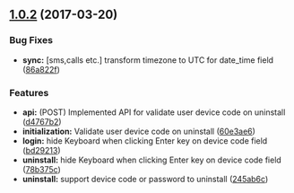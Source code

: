<a name="1.0.2"></a>
## [1.0.2](https://github.com/SimplyBridal/kidguard-android-device-app/compare/1.0.1...v1.0.2) (2017-03-20)


### Bug Fixes

* **sync:** [sms,calls etc.] transform timezone to UTC for date_time field ([86a822f](https://github.com/SimplyBridal/kidguard-android-device-app/commit/86a822f))


### Features

* **api:** (POST) Implemented API for validate user device code on uninstall ([d4767b2](https://github.com/SimplyBridal/kidguard-android-device-app/commit/d4767b2))
* **initialization:** Validate user device code on uninstall ([60e3ae6](https://github.com/SimplyBridal/kidguard-android-device-app/commit/60e3ae6))
* **login:** hide Keyboard when clicking Enter key on device code field ([bd29213](https://github.com/SimplyBridal/kidguard-android-device-app/commit/bd29213))
* **uninstall:** hide Keyboard when clicking Enter key on device code field ([78b375c](https://github.com/SimplyBridal/kidguard-android-device-app/commit/78b375c))
* **uninstall:** support device code or password to uninstall ([245ab6c](https://github.com/SimplyBridal/kidguard-android-device-app/commit/245ab6c))




